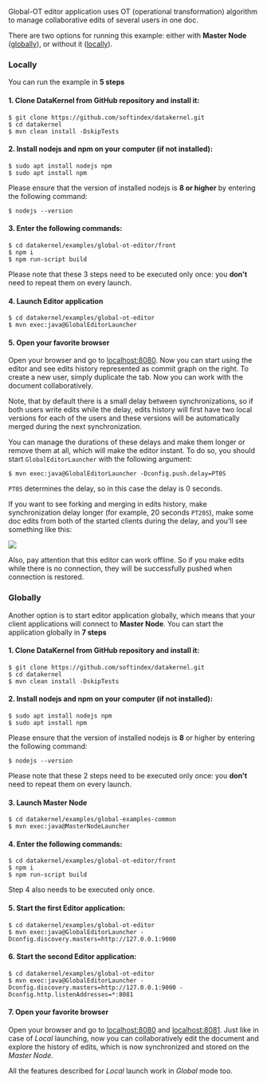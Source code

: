 Global-OT editor application uses OT (operational transformation) algorithm to manage collaborative edits of several 
users in one doc. 

There are two options for running this example: either with **Master Node** ([globally](#globally)), or without it 
([locally](#locally)).

### Locally
You can run the example in **5 steps**

#### 1. Clone DataKernel from GitHub repository and install it:
```
$ git clone https://github.com/softindex/datakernel.git
$ cd datakernel
$ mvn clean install -DskipTests
```

#### 2. Install nodejs and npm on your computer (if not installed):
```
$ sudo apt install nodejs npm
$ sudo apt install npm
```
Please ensure that the version of installed nodejs is **8 or higher** by entering the following command:

```
$ nodejs --version
```

#### 3. Enter the following commands:
```
$ cd datakernel/examples/global-ot-editor/front
$ npm i
$ npm run-script build
```

Please note that these 3 steps need to be executed only once: you **don't** need to repeat them on every launch.

#### 4. Launch Editor application
```
$ cd datakernel/examples/global-ot-editor
$ mvn exec:java@GlobalEditorLauncher 
```

#### 5. Open your favorite browser
Open your browser and go to [localhost:8080](http://localhost:8080). Now you can start using the editor and see edits history 
represented as commit graph on the right. To create a new user, simply duplicate the tab. Now you can work with the document 
collaboratively.

Note, that by default there is a small delay between synchronizations, so if both users write edits while the delay, edits history 
will first have two local versions for each of the users and these versions will be automatically merged during the next synchronization.

You can manage the durations of these delays and make them longer or remove them at all, which will make the editor instant. 
To do so, you should start `GlobalEditorLauncher` with the following argument:
```
$ mvn exec:java@GlobalEditorLauncher -Dconfig.push.delay=PT0S
```
`PT0S` determines the delay, so in this case the delay is 0 seconds.

If you want to see forking and merging in edits history, make synchronization delay longer (for example, 20 seconds `PT20S`), 
make some doc edits from both of the started clients during the delay, and you'll see something like this:

<img src="http://datakernel.io/static/images/editor-history-graph.png">

Also, pay attention that this editor can work offline. So if you make edits while there is no connection, they will 
be successfully pushed when connection is restored.

### Globally
Another option is to start editor application globally, which means that your client applications will connect to **Master Node**. 
You can start the application globally in **7 steps**

#### 1. Clone DataKernel from GitHub repository and install it:
```
$ git clone https://github.com/softindex/datakernel.git
$ cd datakernel
$ mvn clean install -DskipTests
```

#### 2. Install nodejs and npm on your computer (if not installed):
```
$ sudo apt install nodejs npm
$ sudo apt install npm
```
Please ensure that the version of installed nodejs is **8** or higher by entering the following command:

```
$ nodejs --version
```

Please note that these 2 steps need to be executed only once: you **don't** need to repeat them on every launch.

#### 3. Launch Master Node
```
$ cd datakernel/examples/global-examples-common
$ mvn exec:java@MasterNodeLauncher
```

#### 4. Enter the following commands:
```
$ cd datakernel/examples/global-ot-editor/front
$ npm i
$ npm run-script build
```

Step 4 also needs to be executed only once.

#### 5. Start the first Editor application:
```
$ cd datakernel/examples/global-ot-editor
$ mvn exec:java@GlobalEditorLauncher -Dconfig.discovery.masters=http://127.0.0.1:9000
```

#### 6. Start the second Editor application:
```
$ cd datakernel/examples/global-ot-editor
$ mvn exec:java@GlobalEditorLauncher -Dconfig.discovery.masters=http://127.0.0.1:9000 -Dconfig.http.listenAddresses=*:8081
```

#### 7. Open your favorite browser
Open your browser and go to [localhost:8080](http://localhost:8080) and [localhost:8081](http://localhost:8081). Just like 
in case of *Local* launching, now you can collaboratively edit the document and explore the history of edits, which is now 
synchronized and stored on the *Master Node*.

All the features described for *Local* launch work in *Global* mode too.